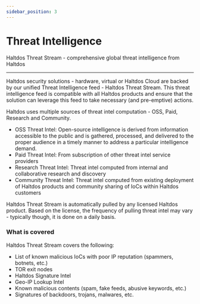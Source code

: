 ```yaml
---
sidebar_position: 3
---
```


# Threat Intelligence

Haltdos Threat Stream - comprehensive global threat intelligence from Haltdos

---

Haltdos security solutions - hardware, virtual or Haltdos Cloud are backed by our unified Threat Intelligence feed - Haltdos Threat Stream. This threat intelligence feed is compatible with all Haltdos products and ensure that the solution can leverage this feed to take necessary (and pre-emptive) actions. 

Haltdos uses multiple sources of threat intel computation - OSS, Paid, Research and Community.
- OSS Threat Intel: Open-source intelligence is derived from information accessible to the public and is gathered, processed, and delivered to the proper audience in a timely manner to address a particular intelligence demand.
- Paid Threat Intel: From subscription of other threat intel service providers
- Research Threat Intel: Threat intel computed from internal and collaborative research and discovery
- Community Threat Intel: Threat intel computed from existing deployment of Haltdos products and community sharing of IoCs within Haltdos customers

Haltdos Threat Stream is automatically pulled by any licensed Haltdos product. Based on the license, the frequency of pulling threat intel may vary - typically though, it is done on a daily basis.

### What is covered ###

Haltdos Threat Stream covers the following:
- List of known malicious IoCs with poor IP reputation (spammers, botnets, etc.)
- TOR exit nodes
- Haltdos Signature Intel
- Geo-IP Lookup Intel
- Known malicious contents (spam, fake feeds, abusive keywords, etc.)
- Signatures of backdoors, trojans, malwares, etc.